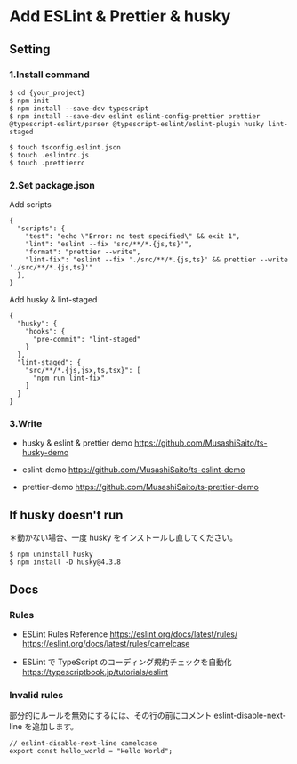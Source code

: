 # Add ESLint & Prettier & husky

## Setting

### 1.Install command

```
$ cd {your_project}
$ npm init
$ npm install --save-dev typescript
$ npm install --save-dev eslint eslint-config-prettier prettier @typescript-eslint/parser @typescript-eslint/eslint-plugin husky lint-staged

$ touch tsconfig.eslint.json
$ touch .eslintrc.js
$ touch .prettierrc
```

### 2.Set package.json

Add scripts

```
{
  "scripts": {
    "test": "echo \"Error: no test specified\" && exit 1",
    "lint": "eslint --fix 'src/**/*.{js,ts}'",
    "format": "prettier --write",
    "lint-fix": "eslint --fix './src/**/*.{js,ts}' && prettier --write './src/**/*.{js,ts}'"
  },
}
```

Add husky & lint-staged

```
{
  "husky": {
    "hooks": {
      "pre-commit": "lint-staged"
    }
  },
  "lint-staged": {
    "src/**/*.{js,jsx,ts,tsx}": [
      "npm run lint-fix"
    ]
  }
}
```

### 3.Write

- husky & eslint & prettier demo
  https://github.com/MusashiSaito/ts-husky-demo
- eslint-demo
  https://github.com/MusashiSaito/ts-eslint-demo

- prettier-demo
  https://github.com/MusashiSaito/ts-prettier-demo

## If husky doesn't run

＊動かない場合、一度 husky をインストールし直してください。

```
$ npm uninstall husky
$ npm install -D husky@4.3.8
```

## Docs

### Rules

- ESLint Rules Reference
  https://eslint.org/docs/latest/rules/
  https://eslint.org/docs/latest/rules/camelcase

- ESLint で TypeScript のコーディング規約チェックを自動化
  https://typescriptbook.jp/tutorials/eslint

### Invalid rules

部分的にルールを無効にするには、その行の前にコメント eslint-disable-next-line を追加します。

```
// eslint-disable-next-line camelcase
export const hello_world = "Hello World";
```
